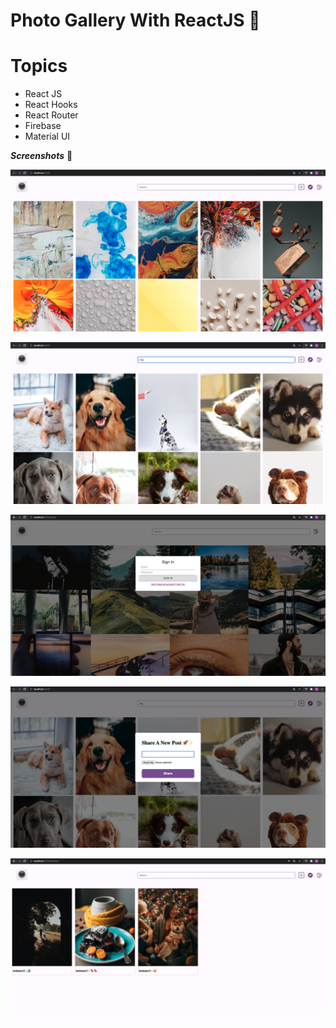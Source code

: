 # Photo Gallery With ReactJS  :rocket:

# Topics
* React JS
* React Hooks
* React Router  
* Firebase
* Material UI

***Screenshots***
:camera_flash:

![GitHub Logo](./src/screenshots/home.png)

![GitHub Logo](./src/screenshots/search.png)

![GitHub Logo](./src/screenshots/login.png)

![GitHub Logo](./src/screenshots/share.png)

![GitHub Logo](./src/screenshots/explore.png)
